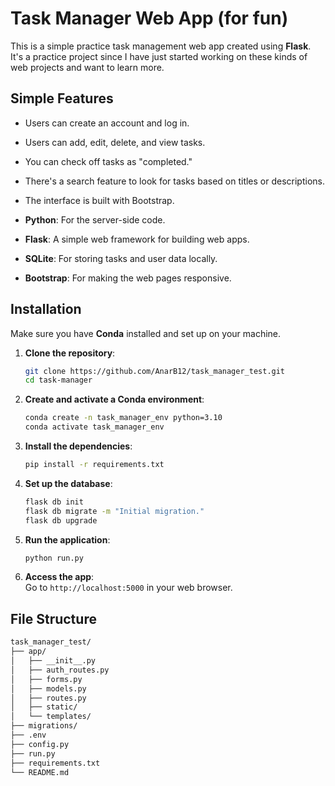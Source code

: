 # **Task Manager Web App (for fun)**

This is a simple practice task management web app created using **Flask**. It's a practice project since I have just started working on these kinds of web projects and want to learn more.

## **Simple Features**

- Users can create an account and log in.
- Users can add, edit, delete, and view tasks.
- You can check off tasks as "completed."
- There's a search feature to look for tasks based on titles or descriptions.
- The interface is built with Bootstrap.

- **Python**: For the server-side code.
- **Flask**: A simple web framework for building web apps.
- **SQLite**: For storing tasks and user data locally.
- **Bootstrap**: For making the web pages responsive.

## **Installation**

Make sure you have **Conda** installed and set up on your machine.


1. **Clone the repository**:

    ```bash
    git clone https://github.com/AnarB12/task_manager_test.git
    cd task-manager
    ```

2. **Create and activate a Conda environment**:

    ```bash
    conda create -n task_manager_env python=3.10
    conda activate task_manager_env
    ```

3. **Install the dependencies**:

    ```bash
    pip install -r requirements.txt
    ```

4. **Set up the database**:

    ```bash
    flask db init
    flask db migrate -m "Initial migration."
    flask db upgrade
    ```

5. **Run the application**:

    ```bash
    python run.py
    ```

6. **Access the app**:  
    Go to `http://localhost:5000` in your web browser.


## **File Structure**

```bash
task_manager_test/
├── app/
│   ├── __init__.py
│   ├── auth_routes.py
│   ├── forms.py
│   ├── models.py
│   ├── routes.py
│   ├── static/
│   └── templates/
├── migrations/
├── .env
├── config.py
├── run.py
├── requirements.txt
└── README.md
```
